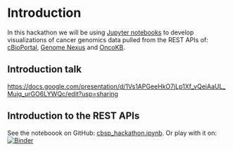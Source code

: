 # Introduction
In this hackathon we will be using [Jupyter notebooks](https://jupyter.org/) to
develop visualizations of cancer genomics data pulled from the REST APIs of:
[cBioPortal](https://www.cbioportal.org/), [Genome
Nexus](https://www.genomenexus.org/) and [OncoKB](https://www.oncokb.org/).

## Introduction talk
https://docs.google.com/presentation/d/1Vs1APGeeHkO7jLp1Xf_vQeiAaUL_Mujq_urGO6LYWQc/edit?usp=sharing

## Introduction to the REST APIs
See the noteboook on GitHub: [cbsp_hackathon.ipynb](cbsp_hackathon.ipynb). Or
play with it on:
[![Binder](https://mybinder.org/badge_logo.svg)](https://mybinder.org/v2/gh/mskcc/cbsp-hackathon/master?filepath=0-introduction%2Fcbsp_hackathon.ipynb)
